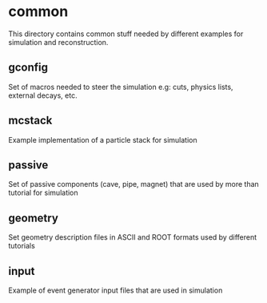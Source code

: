 # common

This directory contains common stuff needed by different examples for simulation and reconstruction.

## gconfig

Set of macros needed to steer the simulation e.g: cuts, physics lists, external decays, etc.

## mcstack

Example implementation of a particle stack for simulation

## passive

Set of passive components (cave, pipe, magnet) that are used by more than tutorial for simulation

## geometry

Set geometry description files in ASCII and ROOT formats used by different tutorials

## input

Example of event generator input files that are used in simulation
